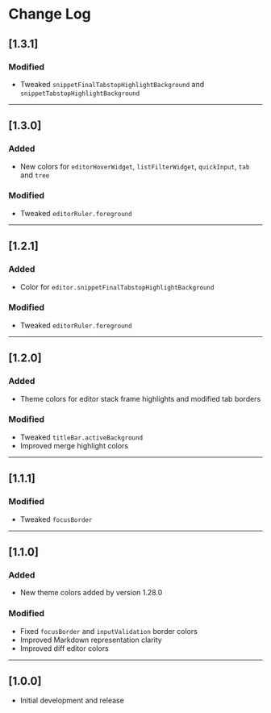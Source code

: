 # Change Log
## [1.3.1]
### Modified
- Tweaked `snippetFinalTabstopHighlightBackground` and `snippetTabstopHighlightBackground`
---
## [1.3.0]
### Added
- New colors for `editorHoverWidget`, `listFilterWidget`, `quickInput`, `tab` and `tree`
### Modified
- Tweaked `editorRuler.foreground`
---
## [1.2.1]
### Added
- Color for `editor.snippetFinalTabstopHighlightBackground`
### Modified
- Tweaked `editorRuler.foreground`
---
## [1.2.0]
### Added
- Theme colors for editor stack frame highlights and modified tab borders
### Modified
- Tweaked `titleBar.activeBackground`
- Improved merge highlight colors
---
## [1.1.1]
### Modified
- Tweaked `focusBorder`
---
## [1.1.0]
### Added
- New theme colors added by version 1.28.0

### Modified
- Fixed `focusBorder` and `inputValidation` border colors 
- Improved Markdown representation clarity
- Improved diff editor colors
---
## [1.0.0]
- Initial development and release